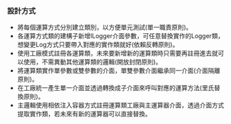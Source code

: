 ﻿### 設計方式
* 將每個運算方式分別建立類別，以方便單元測試(單一職責原則)。
* 各運算方式類的建構子新增ILogger介面參數，可任意替換實作的Logger類，想變更Log方式只要帶入對應的實作類就好(依賴反轉原則)。
* 使用工廠模式註冊各運算類，未來要新增新的運算類時只需要再註冊進去就可以使用，不需異動其他運算類的邏輯(開放封閉原則)。
* 將運算類實作單參數或雙參數的介面，單雙參數介面繼承同一介面(介面隔離原則)。
* 在工廠統一產生單一介面並透過轉換成子介面來呼叫對應的運算方法(里氏替換原則)。
* 主邏輯使用相依注入容器方式註冊運算類工廠與主運算器介面，透過介面方式提取實作類，若未來有新的運算器可以直接替換。

